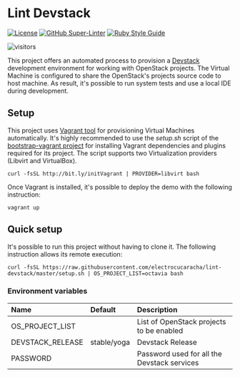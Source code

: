 # Lint Devstack
<!-- markdown-link-check-disable-next-line -->
[![License](https://img.shields.io/badge/License-Apache%202.0-blue.svg)](https://opensource.org/licenses/Apache-2.0)
[![GitHub Super-Linter](https://github.com/electrocucaracha/lint-devstack/workflows/Lint%20Code%20Base/badge.svg)](https://github.com/marketplace/actions/super-linter)
[![Ruby Style Guide](https://img.shields.io/badge/code_style-rubocop-brightgreen.svg)](https://github.com/rubocop/rubocop)
<!-- markdown-link-check-disable-next-line -->
![visitors](https://visitor-badge.laobi.icu/badge?page_id=electrocucaracha.lint-devstack)

This project offers an automated process to provision a [Devstack][1]
development environment for working with OpenStack projects. The
Virtual Machine is configured to share the OpenStack's projects source
code to host machine. As result, it's possible to run system tests
and use a local IDE during development.

## Setup

This project uses [Vagrant tool][2] for provisioning Virtual Machines
automatically. It's highly recommended to use the  *setup.sh* script
of the [bootstrap-vagrant project][3] for installing Vagrant
dependencies and plugins required for its project. The script
supports two Virtualization providers (Libvirt and VirtualBox).

    curl -fsSL http://bit.ly/initVagrant | PROVIDER=libvirt bash

Once Vagrant is installed, it's possible to deploy the demo with the
following instruction:

    vagrant up

## Quick setup

It's possible to run this project without having to clone it. The following
instruction allows its remote execution:

    curl -fsSL https://raw.githubusercontent.com/electrocucaracha/lint-devstack/master/setup.sh | OS_PROJECT_LIST=octavia bash

### Environment variables

| Name              | Default     | Description                                 |
|:------------------|:------------|:--------------------------------------------|
| OS_PROJECT_LIST   |             | List of OpenStack projects to be enabled    |
| DEVSTACK_RELEASE  | stable/yoga | Devstack Release                            |
| PASSWORD          |             | Password used for all the Devstack services |

[1]: http://docs.openstack.org/developer/devstack/
[2]: https://www.vagrantup.com/
[3]: https://github.com/electrocucaracha/bootstrap-vagrant
